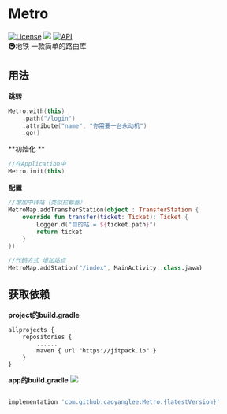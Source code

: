 # Metro
[![License](https://img.shields.io/badge/license-Apache%202-green.svg)](https://www.apache.org/licenses/LICENSE-2.0)
[![](https://jitpack.io/v/caoyanglee/Metro.svg)](https://jitpack.io/#caoyanglee/Metro)
[![API](https://img.shields.io/badge/API-21%2B-brightgreen.svg?style=flat)](https://android-arsenal.com/api?level=21)
<br>
🚇地铁 一款简单的路由库

## 用法
**跳转**
```kotlin
Metro.with(this)
    .path("/login")
    .attribute("name", "你需要一台永动机")
    .go()
```

**初始化 **
```kotlin  
//在Application中
Metro.init(this)
```
**配置**
```kotlin
//增加中转站（类似拦截器）
MetroMap.addTransferStation(object : TransferStation {
    override fun transfer(ticket: Ticket): Ticket {
        Logger.d("目的站 = ${ticket.path}")
        return ticket
    }
})

//代码方式 增加站点
MetroMap.addStation("/index", MainActivity::class.java)
```

## 获取依赖

**project的build.gradle**

```
allprojects {
    repositories {
        ......       
        maven { url "https://jitpack.io" } 
    }
}
```
**app的build.gradle**
[![](https://jitpack.io/v/caoyanglee/Metro.svg)](https://jitpack.io/#caoyanglee/Metro)

```gradle

implementation 'com.github.caoyanglee:Metro:{latestVersion}'

```
